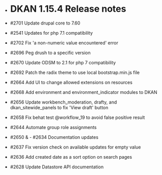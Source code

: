 - # DKAN 1.15.4 Release notes

- #2701 Update drupal core to 7.60
- #2541 Updates for php 7.1 compatibility
- #2702 Fix 'a non-numeric value encountered' error
- #2696 Peg drush to a specific version
- #2670 Update ODSM to 2.1 for php 7 compatibility
- #2692 Patch the radix theme to use local bootstrap.min.js file
- #2664 Add UI to change allowed extensions on resources
- #2668 Add environment and environment_indicator modules to DKAN
- #2656 Update workbench_moderation, drafty, and dkan_sitewide_panels to fix 'View draft' button
- #2658 Fix behat test @workflow_19 to avoid false positive result
- #2644 Automate group role assignments
- #2650 & - #2634 Documentation updates
- #2637 Fix version check on available updates for empty value
- #2636 Add created date as a sort option on search pages
- #2628 Update Datastore API documentation
